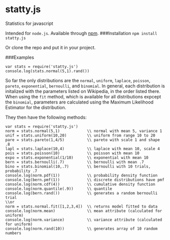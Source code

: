 # statty.js
Statistics for javascript

Intended for `node.js`. Available through [npm](https://www.npmjs.com/package/statty.js).
###Installation
`npm install statty.js`

Or clone the repo and put it in your project. 

###Examples

    var stats = require('statty.js')
    console.log(stats.normal(5,1).rand())
    
So far the only distributions are the `normal`, `uniform`, `laplace`, `poisson`, `pareto`, `exponential`, `bernoulli`, and `binomial`. In general, each distribution is initalized with the parameters listed on Wikipedia, in the order listed there. When using the `fit` method, which is available for all distributions expcept the `binomial`, parameters are calculated using the Maximum Likelihood Estimator for the distribution.

They then have the following methods:
    
    var stats = require('statty.js')
    norm = stats.normal(5,1)            \\ normal with mean 5, variance 1
    unif = stats.uniform(10,20)         \\ uniform from range 10 to 20
    pare = stats.pareto(1,4/5)          \\ pareto with scale 1 and shape .8 
    lapl = stats.laplace(10,4)          \\ laplace with mean 10, scale 4 
    pois = stats.poisson(10)            \\ poisson with mean 10 
    expo = stats.exponential(1/10)      \\ exponential with mean 10 
    bern = stats.bernoulli(.7)          \\ bernoulli with mean .7
    bino = stats.binomial(10,.7)        \\ bernoulli with 10 trials, probability .7
    console.log(norm.pdf(1))            \\ probability density function
    console.log(bern.pmf(1))            \\ discrete distributions have pmf
    console.log(norm.cdf(4))            \\ cumulative density function
    console.log(norm.quantile(.9))      \\ quantile
    console.log(bern.rand())            \\ generates a random bernoulli trial
    \\or
    norm = stats.normal.fit([1,2,3,4])  \\ returns model fitted to data
    console.log(norm.mean)              \\ mean attribute (calculated for uniform)
    console.log(norm.variance)          \\ variance attribute (calculated for uniform)
    console.log(norm.rand(10))          \\ generates array of 10 random numbers
